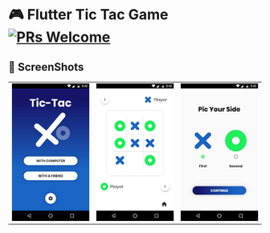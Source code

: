 # 🎮 Flutter Tic Tac Game [![PRs Welcome](https://img.shields.io/badge/PRs-welcome-brightgreen.svg?style=flat-square)](http://makeapullrequest.com)

## 📸 ScreenShots

|                                           |                                           |                                           |
| ----------------------------------------- | ----------------------------------------- | ----------------------------------------- |
| <img src="s1.jpeg" width="400"> | <img src="s4.jpeg" width="400"> | <img src="s3.jpeg" width="400"> | <img src="s2.jpeg" width="400"> |

